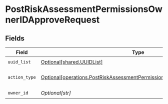 # PostRiskAssessmentPermissionsOwnerIDApproveRequest


## Fields

| Field                                                                                                                                                              | Type                                                                                                                                                               | Required                                                                                                                                                           | Description                                                                                                                                                        |
| ------------------------------------------------------------------------------------------------------------------------------------------------------------------ | ------------------------------------------------------------------------------------------------------------------------------------------------------------------ | ------------------------------------------------------------------------------------------------------------------------------------------------------------------ | ------------------------------------------------------------------------------------------------------------------------------------------------------------------ |
| `uuid_list`                                                                                                                                                        | [Optional[shared.UUIDList]](undefined/models/shared/uuidlist.md)                                                                                                   | :heavy_check_mark:                                                                                                                                                 | N/A                                                                                                                                                                |
| `action_type`                                                                                                                                                      | [Optional[operations.PostRiskAssessmentPermissionsOwnerIDApproveActionType]](undefined/models/operations/postriskassessmentpermissionsowneridapproveactiontype.md) | :heavy_check_mark:                                                                                                                                                 | The approve action type (ADD/REMOVE)                                                                                                                               |
| `owner_id`                                                                                                                                                         | *Optional[str]*                                                                                                                                                    | :heavy_check_mark:                                                                                                                                                 | N/A                                                                                                                                                                |